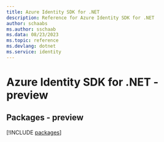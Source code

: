 ```yaml
---
title: Azure Identity SDK for .NET
description: Reference for Azure Identity SDK for .NET
author: schaabs
ms.author: sschaab
ms.data: 08/23/2023
ms.topic: reference
ms.devlang: dotnet
ms.service: identity
---
```

# Azure Identity SDK for .NET - preview
## Packages - preview
[!INCLUDE [packages](identity-index.md)]
